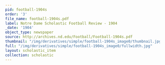 ```yaml
---
pid: football-1904s
order: '3'
file_name: football-1904s.pdf
label: Notre Dame Scholastic Football Review - 1904
_date: '1904'
object_type: newspaper
source: http://archives.nd.edu/Football/Football-1904s.pdf
thumbnail: "/img/derivatives/simple/football-1904s_image0/thumbnail.jpg"
full: "/img/derivatives/simple/football-1904s_image0/fullwidth.jpg"
layout: scholastic_item
collection: scholastic
---
```

